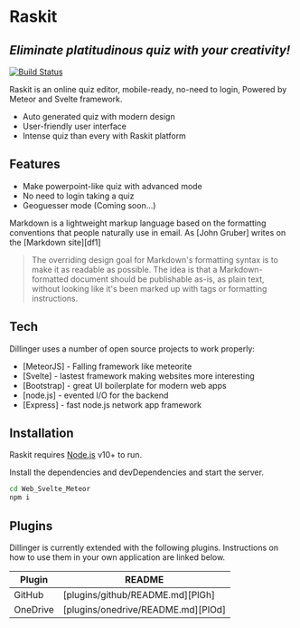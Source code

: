 # Raskit
## _Eliminate platitudinous quiz with your creativity!_

[![Build Status](https://travis-ci.org/joemccann/dillinger.svg?branch=master)](https://travis-ci.org/joemccann/dillinger)

Raskit is an online quiz editor, mobile-ready, no-need to login,
Powered by Meteor and Svelte framework.

- Auto generated quiz with modern design
- User-friendly user interface
- Intense quiz than every with Raskit platform

## Features

- Make powerpoint-like quiz with advanced mode
- No need to login taking a quiz
- Geoguesser mode (Coming soon...)

Markdown is a lightweight markup language based on the formatting conventions
that people naturally use in email.
As [John Gruber] writes on the [Markdown site][df1]

> The overriding design goal for Markdown's
> formatting syntax is to make it as readable
> as possible. The idea is that a
> Markdown-formatted document should be
> publishable as-is, as plain text, without
> looking like it's been marked up with tags
> or formatting instructions.

## Tech

Dillinger uses a number of open source projects to work properly:

- [MeteorJS] - Falling framework like meteorite
- [Svelte] - lastest framework making websites more interesting
- [Bootstrap] - great UI boilerplate for modern web apps
- [node.js] - evented I/O for the backend
- [Express] - fast node.js network app framework
## Installation

Raskit requires [Node.js](https://nodejs.org/) v10+ to run.

Install the dependencies and devDependencies and start the server.

```sh
cd Web_Svelte_Meteor
npm i
```

## Plugins

Dillinger is currently extended with the following plugins.
Instructions on how to use them in your own application are linked below.

| Plugin | README |
| ------ | ------ |
| GitHub | [plugins/github/README.md][PlGh] |
| OneDrive | [plugins/onedrive/README.md][PlOd] |
